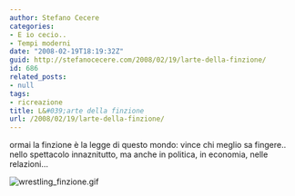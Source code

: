 ```yaml
---
author: Stefano Cecere
categories:
- E io cecio..
- Tempi moderni
date: "2008-02-19T18:19:32Z"
guid: http://stefanocecere.com/2008/02/19/larte-della-finzione/
id: 686
related_posts:
- null
tags:
- ricreazione
title: L&#039;arte della finzione
url: /2008/02/19/larte-della-finzione/
---
```


ormai la finzione è la legge di questo mondo: vince chi meglio sa fingere.. nello spettacolo innaznitutto, ma anche in politica, in economia, nelle relazioni&#8230;

![wrestling_finzione.gif](http://stefanocecere.com/wp-content/uploads/sites/3/2008/02/wrestling_finzione.gif)